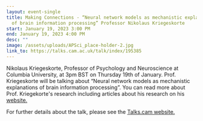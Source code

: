 ```yaml
---
layout: event-single
title: Making Connections - “Neural network models as mechanistic explanations
  of brain information processing” Professor Nikolaus Kriegeskorte
start: January 19, 2023 3:00 PM
end: January 19, 2023 4:00 PM
desc: ""
image: /assets/uploads/APSci_place-holder-2.jpg
link_to: https://talks.cam.ac.uk/talk/index/195385
---
```

Nikolaus Kriegeskorte, Professor of Psychology and Neuroscience at Columbia University, at 3pm BST on Thursday 19th of January. Prof. Kriegeskorte will be talking about “Neural network models as mechanistic explanations of brain information processing”. You can read more about Prof. Kriegekorte's research including articles about his research on his [website.](https://zuckermaninstitute.columbia.edu/nikolaus-kriegeskorte-phd)

For further details about the talk, please see the [Talks.cam website.](https://talks.cam.ac.uk/talk/index/195385)